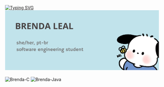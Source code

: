 <div>
<a href="https://git.io/typing-svg"><img src="https://readme-typing-svg.herokuapp.com?font=Fira+Code&pause=1000&color=5ac1f1&width=435&lines=w+e+l+c+o+m+e+!!" alt="Typing SVG" /></a>
<img src="https://github.com/endyyxs/endyyxs/blob/main/Brenda%20Leal.png" alt="Banner Brenda">
</div>

<div style="display: inline_block"><br>
<img align="center" alt="Brenda-C" height="30" width="40" src="https://cdn.jsdelivr.net/gh/devicons/devicon@latest/icons/c/c-original.svg">
<img align="center" alt="Brenda-Java" height="30" width="40" src="https://cdn.jsdelivr.net/gh/devicons/devicon@latest/icons/java/java-original-wordmark.svg">
</div>
          
          
